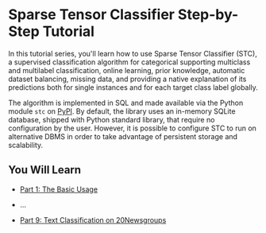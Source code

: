 # Sparse Tensor Classifier Step-by-Step Tutorial

In this tutorial series, you'll learn how to use Sparse Tensor Classifier (STC), a supervised classification algorithm for categorical supporting multiclass and multilabel classification, online learning, prior knowledge, automatic dataset balancing, missing data, and providing a native explanation of its predictions both for single instances and for each target class label globally. 

The algorithm is implemented in SQL and made available via the Python module `stc` on [PyPI](https://pypi.org/project/stc/). By default, the library uses an in-memory SQLite database, shipped with Python standard library, that require no configuration by the user. However, it is possible to configure STC to run on alternative DBMS in order to take advantage of persistent storage and scalability.

## You Will Learn

- [Part 1: The Basic Usage](./Get_Started.ipynb)

- ...
- [Part 9: Text Classification on 20Newsgroups](./Text_Classification_20Newsgroups.ipynb)
